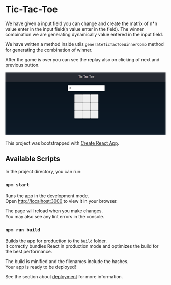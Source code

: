 # Tic-Tac-Toe

We have given a input field you can change and create the matrix of n\*n value enter in the input field(n value enter in the field).
The winner combination we are generating dynamically value entered in the input field.

We have written a method inside utils `generateTicTacToeWinnerComb` method for generating the combination of winner.

After the game is over you can see the replay also on clicking of next and previous button.

![Alt text](image.png)

This project was bootstrapped with [Create React App](https://github.com/facebook/create-react-app).

## Available Scripts

In the project directory, you can run:

### `npm start`

Runs the app in the development mode.\
Open [http://localhost:3000](http://localhost:3000) to view it in your browser.

The page will reload when you make changes.\
You may also see any lint errors in the console.

### `npm run build`

Builds the app for production to the `build` folder.\
It correctly bundles React in production mode and optimizes the build for the best performance.

The build is minified and the filenames include the hashes.\
Your app is ready to be deployed!

See the section about [deployment](https://facebook.github.io/create-react-app/docs/deployment) for more information.
